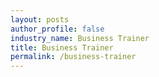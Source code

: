 ```yaml
---
layout: posts 
author_profile: false 
industry_name: Business Trainer
title: Business Trainer
permalink: /business-trainer
---
```

